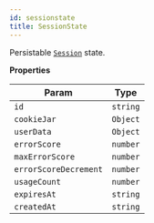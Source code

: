```yaml
---
id: sessionstate
title: SessionState
---
```


<a name="SessionState"></a>

Persistable [`Session`](../api/session) state.

**Properties**

<table>
<thead>
<tr>
<th>Param</th><th>Type</th>
</tr>
</thead>
<tbody>
<tr>
<td><code>id</code></td><td><code>string</code></td>
</tr>
<tr>
</tr><tr>
<td><code>cookieJar</code></td><td><code>Object</code></td>
</tr>
<tr>
</tr><tr>
<td><code>userData</code></td><td><code>Object</code></td>
</tr>
<tr>
</tr><tr>
<td><code>errorScore</code></td><td><code>number</code></td>
</tr>
<tr>
</tr><tr>
<td><code>maxErrorScore</code></td><td><code>number</code></td>
</tr>
<tr>
</tr><tr>
<td><code>errorScoreDecrement</code></td><td><code>number</code></td>
</tr>
<tr>
</tr><tr>
<td><code>usageCount</code></td><td><code>number</code></td>
</tr>
<tr>
</tr><tr>
<td><code>expiresAt</code></td><td><code>string</code></td>
</tr>
<tr>
</tr><tr>
<td><code>createdAt</code></td><td><code>string</code></td>
</tr>
<tr>
</tr></tbody>
</table>
